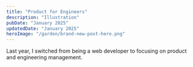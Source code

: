 ```yaml
---
title: "Product for Engineers"
description: "Illustration"
pubDate: "January 2025"
updatedDate: "January 2025"
heroImage: "/garden/brand-new-post-hero.png"
---
```


Last year, I switched from being a web developer to focusing on product and engineering management.

